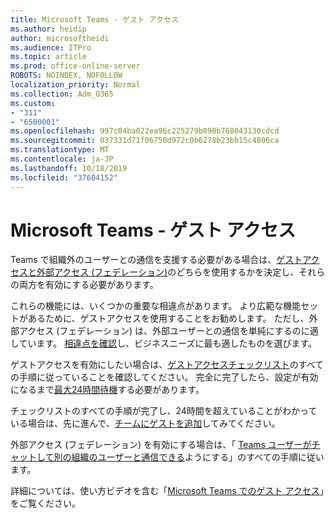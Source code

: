 ```yaml
---
title: Microsoft Teams - ゲスト アクセス
ms.author: heidip
author: microsoftheidi
ms.audience: ITPro
ms.topic: article
ms.prod: office-online-server
ROBOTS: NOINDEX, NOFOLLOW
localization_priority: Normal
ms.collection: Adm_O365
ms.custom:
- "311"
- "6500001"
ms.openlocfilehash: 997c04ba022ea96c225279b090b768043130cdcd
ms.sourcegitcommit: 037331d71f06750d972c0b6278b23bb15c4806ca
ms.translationtype: MT
ms.contentlocale: ja-JP
ms.lasthandoff: 10/18/2019
ms.locfileid: "37604152"
---
```

# <a name="microsoft-teams---guest-access"></a>Microsoft Teams - ゲスト アクセス

Teams で組織外のユーザーとの通信を支援する必要がある場合は、[ゲストアクセスと外部アクセス (フェデレーション)](https://docs.microsoft.com/en-us/microsoftteams/manage-external-access#external-access-vs-guest-access)のどちらを使用するかを決定し、それらの両方を有効にする必要があります。

これらの機能には、いくつかの重要な相違点があります。 より広範な機能セットがあるために、ゲストアクセスを使用することをお勧めします。 ただし、外部アクセス (フェデレーション) は、外部ユーザーとの通信を単純にするのに適しています。 [相違点を確認](https://docs.microsoft.com/en-us/microsoftteams/manage-external-access#external-access-vs-guest-access)し、ビジネスニーズに最も適したものを選びます。

ゲストアクセスを有効にしたい場合は、[ゲストアクセスチェックリスト](https://docs.microsoft.com/en-us/microsoftteams/guest-access-checklist)のすべての手順に従っていることを確認してください。 完全に完了したら、設定が有効になるまで[最大24時間待機](https://docs.microsoft.com/en-us/microsoftteams/manage-guests#guest-access-latencies)する必要があります。

チェックリストのすべての手順が完了し、24時間を超えていることがわかっている場合は、先に進んで、[チームにゲストを追加](https://support.office.com/en-us/article/add-guests-to-a-team-in-teams-fccb4fa6-f864-4508-bdde-256e7384a14f#ID0EAABAAA=Desktop)してみてください。

外部アクセス (フェデレーション) を有効にする場合は、「 [Teams ユーザーがチャットして別の組織のユーザーと通信できる](https://docs.microsoft.com/en-us/microsoftteams/manage-external-access#let-your-teams-users-chat-and-communicate-with-users-in-another-organization)ようにする」のすべての手順に従います。

詳細については、使い方ビデオを含む「[Microsoft Teams でのゲスト アクセス](https://docs.microsoft.com/microsoftteams/guest-access)」をご覧ください。
